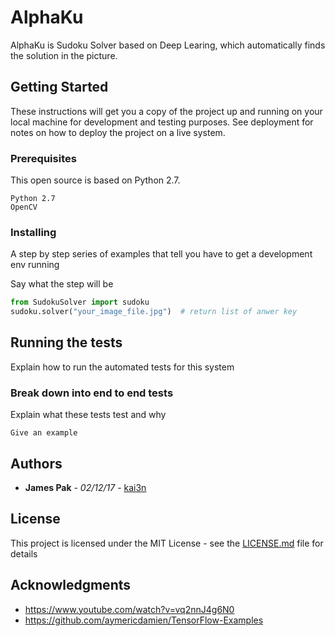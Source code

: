 # AlphaKu

AlphaKu is Sudoku Solver based on Deep Learing, which automatically finds the solution in the picture.

## Getting Started

These instructions will get you a copy of the project up and running on your local machine for development and testing purposes. See deployment for notes on how to deploy the project on a live system.

### Prerequisites

This open source is based on Python 2.7.

```
Python 2.7
OpenCV
```

### Installing

A step by step series of examples that tell you have to get a development env running

Say what the step will be

```python
from SudokuSolver import sudoku
sudoku.solver("your_image_file.jpg")  # return list of anwer key
```

## Running the tests

Explain how to run the automated tests for this system

### Break down into end to end tests

Explain what these tests test and why

```
Give an example
```

## Authors

* **James Pak** - *02/12/17* - [kai3n](https://github.com/kai3n)


## License

This project is licensed under the MIT License - see the [LICENSE.md](LICENSE.md) file for details

## Acknowledgments

* https://www.youtube.com/watch?v=vq2nnJ4g6N0
* https://github.com/aymericdamien/TensorFlow-Examples




































